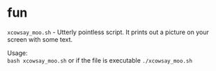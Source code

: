 # fun

`xcowsay_moo.sh` - Utterly pointless script. It prints out a picture on your screen with some text. 

Usage: \
`bash xcowsay_moo.sh` or if the file is executable `./xcowsay_moo.sh`


